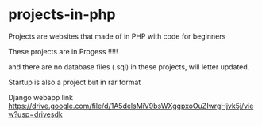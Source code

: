 # projects-in-php
Projects are websites that made of in PHP with code for beginners 

These projects are in Progess !!!!!

and there are no database files (.sql) in these projects, will letter updated.


Startup is also a project but in rar format




Django webapp link
https://drive.google.com/file/d/1A5delsMiV9bsWXggpxoOuZIwrgHjvk5j/view?usp=drivesdk
